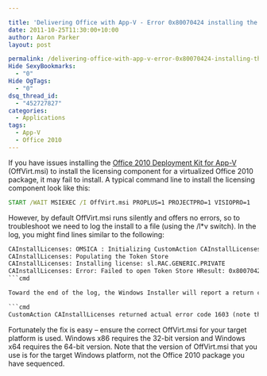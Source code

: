 ```yaml
---

title: 'Delivering Office with App-V - Error 0x80070424 installing the Office 2010 Deployment Kit'
date: 2011-10-25T11:30:00+10:00
author: Aaron Parker
layout: post

permalink: /delivering-office-with-app-v-error-0x80070424-installing-the-office-2010-deployment-kit/
Hide SexyBookmarks:
  - "0"
Hide OgTags:
  - "0"
dsq_thread_id:
  - "452727827"
categories:
  - Applications
tags:
  - App-V
  - Office 2010
---
```

If you have issues installing the [Office 2010 Deployment Kit for App-V](http://www.microsoft.com/download/en/details.aspx?id=10386) (OffVirt.msi) to install the licensing component for a virtualized Office 2010 package, it may fail to install. A typical command line to install the licensing component look like this:

```cmd
START /WAIT MSIEXEC /I OffVirt.msi PROPLUS=1 PROJECTPRO=1 VISIOPRO=1
```

However, by default OffVirt.msi runs silently and offers no errors, so to troubleshoot we need to log the install to a file (using the /l*v switch). In the log, you might find lines similar to the following:

```cmd
CAInstallLicenses: OMSICA : Initializing CustomAction CAInstallLicenses  
CAInstallLicenses: Populating the Token Store  
CAInstallLicenses: Installing license: sl.RAC.GENERIC.PRIVATE  
CAInstallLicenses: Error: Failed to open Token Store HResult: 0x80070424.
```cmd

Toward the end of the log, the Windows Installer will report a return code of 1603:

```cmd
CustomAction CAInstallLicenses returned actual error code 1603 (note this may not be 100% accurate if translation happened inside sandbox)
```

Fortunately the fix is easy – ensure the correct OffVirt.msi for your target platform is used. Windows x86 requires the 32-bit version and Windows x64 requires the 64-bit version. Note that the version of OffVirt.msi that you use is for the target Windows platform, not the Office 2010 package you have sequenced.